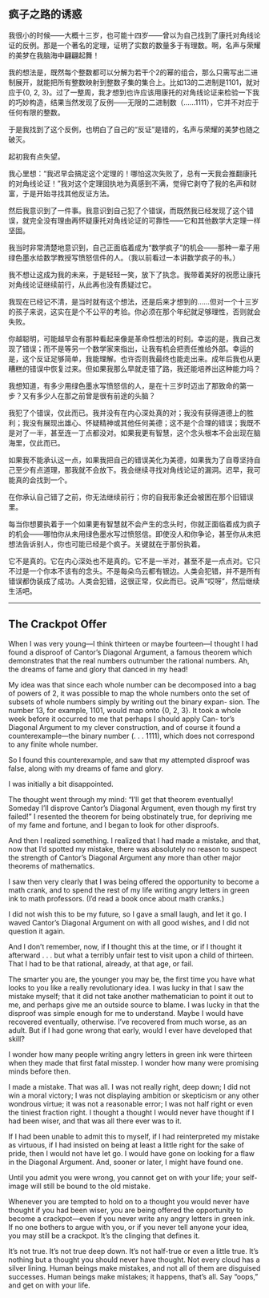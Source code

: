 ## 疯子之路的诱惑

我很小的时候——大概十三岁，也可能十四岁——曾以为自己找到了康托对角线论证的反例。那是一个著名的定理，证明了实数的数量多于有理数。啊，名声与荣耀的美梦在我脑海中翩翩起舞！

我的想法是，既然每个整数都可以分解为若干个2的幂的组合，那么只需写出二进制展开，就能把所有整数映射到整数子集的集合上。比如13的二进制是1101，就对应于{0, 2, 3}。过了一整周，我才想到也许应该用康托的对角线论证来检验一下我的巧妙构造，结果当然发现了反例——无限的二进制数（……1111），它并不对应于任何有限的整数。

于是我找到了这个反例，也明白了自己的“反证”是错的，名声与荣耀的美梦也随之破灭。

起初我有点失望。

我心里想：“我迟早会搞定这个定理的！哪怕这次失败了，总有一天我会推翻康托的对角线论证！”我对这个定理固执地为真感到不满，觉得它剥夺了我的名声和财富，于是开始寻找其他反证方法。

然后我意识到了一件事。我意识到自己犯了个错误，而既然我已经发现了这个错误，就完全没有理由再怀疑康托对角线论证的可靠性——它和其他数学大定理一样坚固。

我当时非常清楚地意识到，自己正面临着成为“数学疯子”的机会——那种一辈子用绿色墨水给数学教授写愤怒信件的人。（我以前看过一本讲数学疯子的书。）

我不想让这成为我的未来，于是轻轻一笑，放下了执念。我带着美好的祝愿让康托对角线论证继续前行，从此再也没有质疑过它。

我现在已经记不清，是当时就有这个想法，还是后来才想到的……但对一个十三岁的孩子来说，这实在是个不公平的考验。你必须在那个年纪就足够理性，否则就会失败。

你越聪明，可能越早会有那种看起来像是革命性想法的时刻。幸运的是，我自己发现了错误；而不是等另一个数学家来指出，让我有机会把责任推给外部。幸运的是，这个反证足够简单，我能理解。也许否则我最终也能走出来。成年后我也从更糟糕的错误中恢复过来。但如果我那么早就走错了路，我还能培养出这种能力吗？

我想知道，有多少用绿色墨水写愤怒信的人，是在十三岁时迈出了那致命的第一步？又有多少人在那之前曾是很有前途的头脑？

我犯了个错误，仅此而已。我并没有在内心深处真的对；我没有获得道德上的胜利；我没有展现出雄心、怀疑精神或其他任何美德；这不是个合理的错误；我既不是对了一半，甚至连一丁点都没对。如果我更有智慧，这个念头根本不会出现在脑海里，仅此而已。

如果我不能承认这一点，如果我把自己的错误美化为美德，如果我为了自尊坚持自己至少有点道理，那我就不会放下。我会继续寻找对角线论证的漏洞。迟早，我可能真的会找到一个。

在你承认自己错了之前，你无法继续前行；你的自我形象还会被困在那个旧错误里。

每当你想要执着于一个如果更有智慧就不会产生的念头时，你就正面临着成为疯子的机会——哪怕你从未用绿色墨水写过愤怒信。即使没人和你争论，甚至你从未把想法告诉别人，你也可能已经是个疯子。关键就在于那份执着。

它不是真的。它在内心深处也不是真的。它不是一半对，甚至不是一点点对。它只不过是一个你本不该有的念头。不是每朵乌云都有银边。人类会犯错，并不是所有错误都伪装成了成功。人类会犯错，这很正常，仅此而已。说声“哎呀”，然后继续生活吧。

---

## The Crackpot Offer

When I was very young—I think thirteen or maybe fourteen—I thought I had found a disproof of Cantor’s Diagonal Argument, a famous theorem which demonstrates that the real numbers outnumber the rational numbers. Ah, the dreams of fame and glory that danced in my head!

My idea was that since each whole number can be decomposed into a bag of powers of 2, it was possible to map the whole numbers onto the set of subsets of whole numbers simply by writing out the binary expan- sion. The number 13, for example, 1101, would map onto {0, 2, 3}. It took a whole week before it occurred to me that perhaps I should apply Can- tor’s Diagonal Argument to my clever construction, and of course it found a counterexample—the binary number (. . . 1111), which does not correspond to any finite whole number.

So I found this counterexample, and saw that my attempted disproof was false, along with my dreams of fame and glory.

I was initially a bit disappointed.

The thought went through my mind: “I’ll get that theorem eventually! Someday I’ll disprove Cantor’s Diagonal Argument, even though my first try failed!” I resented the theorem for being obstinately true, for depriving me of my fame and fortune, and I began to look for other disproofs.

And then I realized something. I realized that I had made a mistake, and that, now that I’d spotted my mistake, there was absolutely no reason to suspect the strength of Cantor’s Diagonal Argument any more than other major theorems of mathematics.

I saw then very clearly that I was being offered the opportunity to become a math crank, and to spend the rest of my life writing angry letters in green ink to math professors. (I’d read a book once about math cranks.)

I did not wish this to be my future, so I gave a small laugh, and let it go. I waved Cantor’s Diagonal Argument on with all good wishes, and I did not question it again.

And I don’t remember, now, if I thought this at the time, or if I thought it afterward . . . but what a terribly unfair test to visit upon a child of thirteen. That I had to be that rational, already, at that age, or fail.

The smarter you are, the younger you may be, the first time you have what looks to you like a really revolutionary idea. I was lucky in that I saw the mistake myself; that it did not take another mathematician to point it out to me, and perhaps give me an outside source to blame. I was lucky in that the disproof was simple enough for me to understand. Maybe I would have recovered eventually, otherwise. I’ve recovered from much worse, as an adult. But if I had gone wrong that early, would I ever have developed that skill?

I wonder how many people writing angry letters in green ink were thirteen when they made that first fatal misstep. I wonder how many were promising minds before then.

I made a mistake. That was all. I was not really right, deep down; I did not win a moral victory; I was not displaying ambition or skepticism or any other wondrous virtue; it was not a reasonable error; I was not half right or even the tiniest fraction right. I thought a thought I would never have thought if I had been wiser, and that was all there ever was to it.

If I had been unable to admit this to myself, if I had reinterpreted my mistake as virtuous, if I had insisted on being at least a little right for the sake of pride, then I would not have let go. I would have gone on looking for a flaw in the Diagonal Argument. And, sooner or later, I might have found one.

Until you admit you were wrong, you cannot get on with your life; your self-image will still be bound to the old mistake.

Whenever you are tempted to hold on to a thought you would never have thought if you had been wiser, you are being offered the opportunity to become a crackpot—even if you never write any angry letters in green ink. If no one bothers to argue with you, or if you never tell anyone your idea, you may still be a crackpot. It’s the clinging that defines it.

It’s not true. It’s not true deep down. It’s not half-true or even a little true. It’s nothing but a thought you should never have thought. Not every cloud has a silver lining. Human beings make mistakes, and not all of them are disguised successes. Human beings make mistakes; it happens, that’s all. Say “oops,” and get on with your life.